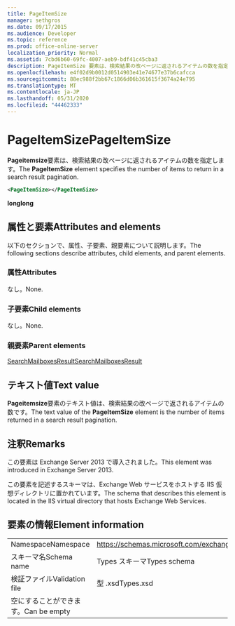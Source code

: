 ```yaml
---
title: PageItemSize
manager: sethgros
ms.date: 09/17/2015
ms.audience: Developer
ms.topic: reference
ms.prod: office-online-server
localization_priority: Normal
ms.assetid: 7cbd6b60-69fc-4007-aeb9-bdf41c45cba3
description: PageItemSize 要素は、検索結果の改ページに返されるアイテムの数を指定します。
ms.openlocfilehash: e4f02d9b0012d0514903e41e74677e37b6cafcca
ms.sourcegitcommit: 88ec988f2bb67c1866d06b361615f3674a24e795
ms.translationtype: MT
ms.contentlocale: ja-JP
ms.lasthandoff: 05/31/2020
ms.locfileid: "44462333"
---
```

# <a name="pageitemsize"></a><span data-ttu-id="814ed-103">PageItemSize</span><span class="sxs-lookup"><span data-stu-id="814ed-103">PageItemSize</span></span>

<span data-ttu-id="814ed-104">**Pageitemsize**要素は、検索結果の改ページに返されるアイテムの数を指定します。</span><span class="sxs-lookup"><span data-stu-id="814ed-104">The **PageItemSize** element specifies the number of items to return in a search result pagination.</span></span> 
  
```XML
<PageItemSize></PageItemSize>
```

 <span data-ttu-id="814ed-105">**long**</span><span class="sxs-lookup"><span data-stu-id="814ed-105">**long**</span></span>
## <a name="attributes-and-elements"></a><span data-ttu-id="814ed-106">属性と要素</span><span class="sxs-lookup"><span data-stu-id="814ed-106">Attributes and elements</span></span>

<span data-ttu-id="814ed-107">以下のセクションで、属性、子要素、親要素について説明します。</span><span class="sxs-lookup"><span data-stu-id="814ed-107">The following sections describe attributes, child elements, and parent elements.</span></span>
  
### <a name="attributes"></a><span data-ttu-id="814ed-108">属性</span><span class="sxs-lookup"><span data-stu-id="814ed-108">Attributes</span></span>

<span data-ttu-id="814ed-109">なし。</span><span class="sxs-lookup"><span data-stu-id="814ed-109">None.</span></span>
  
### <a name="child-elements"></a><span data-ttu-id="814ed-110">子要素</span><span class="sxs-lookup"><span data-stu-id="814ed-110">Child elements</span></span>

<span data-ttu-id="814ed-111">なし。</span><span class="sxs-lookup"><span data-stu-id="814ed-111">None.</span></span>
  
### <a name="parent-elements"></a><span data-ttu-id="814ed-112">親要素</span><span class="sxs-lookup"><span data-stu-id="814ed-112">Parent elements</span></span>

[<span data-ttu-id="814ed-113">SearchMailboxesResult</span><span class="sxs-lookup"><span data-stu-id="814ed-113">SearchMailboxesResult</span></span>](searchmailboxesresult.md)
  
## <a name="text-value"></a><span data-ttu-id="814ed-114">テキスト値</span><span class="sxs-lookup"><span data-stu-id="814ed-114">Text value</span></span>

<span data-ttu-id="814ed-115">**Pageitemsize**要素のテキスト値は、検索結果の改ページで返されるアイテムの数です。</span><span class="sxs-lookup"><span data-stu-id="814ed-115">The text value of the **PageItemSize** element is the number of items returned in a search result pagination.</span></span> 
  
## <a name="remarks"></a><span data-ttu-id="814ed-116">注釈</span><span class="sxs-lookup"><span data-stu-id="814ed-116">Remarks</span></span>

<span data-ttu-id="814ed-117">この要素は Exchange Server 2013 で導入されました。</span><span class="sxs-lookup"><span data-stu-id="814ed-117">This element was introduced in Exchange Server 2013.</span></span>
  
<span data-ttu-id="814ed-118">この要素を記述するスキーマは、Exchange Web サービスをホストする IIS 仮想ディレクトリに置かれています。</span><span class="sxs-lookup"><span data-stu-id="814ed-118">The schema that describes this element is located in the IIS virtual directory that hosts Exchange Web Services.</span></span>
  
## <a name="element-information"></a><span data-ttu-id="814ed-119">要素の情報</span><span class="sxs-lookup"><span data-stu-id="814ed-119">Element information</span></span>

|||
|:-----|:-----|
|<span data-ttu-id="814ed-120">Namespace</span><span class="sxs-lookup"><span data-stu-id="814ed-120">Namespace</span></span>  <br/> |https://schemas.microsoft.com/exchange/services/2006/types  <br/> |
|<span data-ttu-id="814ed-121">スキーマ名</span><span class="sxs-lookup"><span data-stu-id="814ed-121">Schema name</span></span>  <br/> |<span data-ttu-id="814ed-122">Types スキーマ</span><span class="sxs-lookup"><span data-stu-id="814ed-122">Types schema</span></span>  <br/> |
|<span data-ttu-id="814ed-123">検証ファイル</span><span class="sxs-lookup"><span data-stu-id="814ed-123">Validation file</span></span>  <br/> |<span data-ttu-id="814ed-124">型 .xsd</span><span class="sxs-lookup"><span data-stu-id="814ed-124">Types.xsd</span></span>  <br/> |
|<span data-ttu-id="814ed-125">空にすることができます。</span><span class="sxs-lookup"><span data-stu-id="814ed-125">Can be empty</span></span>  <br/> ||
   

